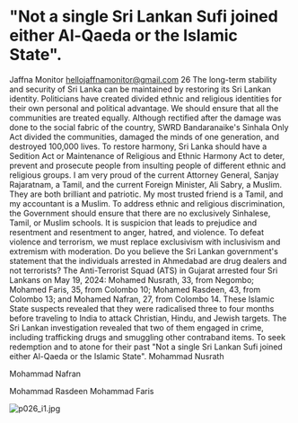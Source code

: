 # "Not a single Sri Lankan Sufi joined either Al-Qaeda or the Islamic State".

Jaffna Monitor
hellojaffnamonitor@gmail.com
26
The long-term stability and security of Sri 
Lanka can be maintained by restoring its 
Sri Lankan identity. Politicians have created 
divided ethnic and religious identities for their 
own personal and political advantage.
We should ensure that all the communities 
are treated equally. Although rectified after 
the damage was done to the social fabric of 
the country, SWRD Bandaranaike's Sinhala 
Only Act divided the communities, damaged 
the minds of one generation, and destroyed 
100,000 lives. To restore harmony, Sri Lanka 
should have a Sedition Act or Maintenance of 
Religious and Ethnic Harmony Act to deter, 
prevent and prosecute people from insulting 
people of different ethnic and religious groups.
I am very proud of the current Attorney 
General, Sanjay Rajaratnam, a Tamil, and the 
current Foreign Minister, Ali Sabry, a Muslim. 
They are both brilliant and patriotic. My most 
trusted friend is a Tamil, and my accountant 
is a Muslim. To address ethnic and religious 
discrimination, the Government should ensure 
that there are no exclusively Sinhalese, Tamil, 
or Muslim schools. It is suspicion that leads to 
prejudice and resentment and resentment to 
anger, hatred, and violence. To defeat violence 
and terrorism, we must replace exclusivism 
with inclusivism and extremism with 
moderation.
Do you believe the Sri Lankan 
government's statement that the 
individuals arrested in Ahmedabad are 
drug dealers and not terrorists?
The Anti-Terrorist Squad (ATS) in Gujarat 
arrested four Sri Lankans on May 19, 2024: 
Mohamed Nusrath, 33, from Negombo; 
Mohamed Faris, 35, from Colombo 10; 
Mohamed Rasdeen, 43, from Colombo 13; 
and Mohamed Nafran, 27, from Colombo 14. 
These Islamic State suspects revealed that they 
were radicalised three to four months before 
traveling to India to attack Christian, Hindu, 
and Jewish targets.
The Sri Lankan investigation revealed that two 
of them engaged in crime, including trafficking 
drugs and smuggling other contraband items. 
To seek redemption and to atone for their past 
"Not a single Sri Lankan Sufi joined either 
Al-Qaeda or the Islamic State".
Mohammad Nusrath	
	
Mohammad  Nafran	
	
   Mohammad Rasdeen	
         Mohammad Faris

![p026_i1.jpg](images_out/013_not_a_single_sri_lankan_sufi_joined_either_al_qaed/p026_i1.jpg)

